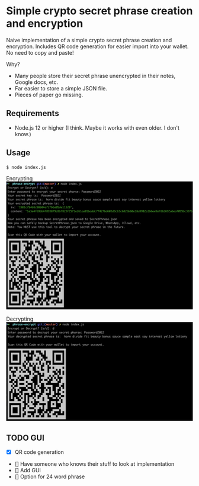 # Simple crypto secret phrase creation and encryption

Naive implementation of a simple crypto secret phrase creation and encryption. Includes QR code generation for easier import into your wallet. No need to copy and paste! 

Why?
- Many people store their secret phrase unencrypted in their notes, Google docs, etc.
- Far easier to store a simple JSON file.
- Pieces of paper go missing.

## Requirements

- Node.js 12 or higher (I think. Maybe it works with even older. I don't know.)

## Usage

```bash
$ node index.js
```

Encrypting
![Screenshot](images/encrypt.png)

Decrypting
![Screenshot](images/decrypt.png)

## TODO GUI
- [X] QR code generation
- [] Have someone who knows their stuff to look at implementation
- [] Add GUI
- [] Option for 24 word phrase
